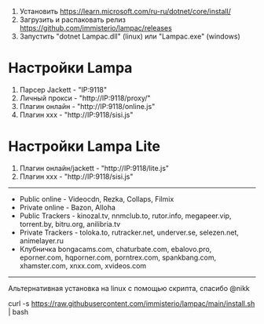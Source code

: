1. Установить https://learn.microsoft.com/ru-ru/dotnet/core/install/
2. Загрузить и распаковать релиз https://github.com/immisterio/lampac/releases
3. Запустить "dotnet Lampac.dll" (linux) или "Lampac.exe" (windows)

# Настройки Lampa
1. Парсер Jackett - "IP:9118"
2. Личный прокси  - "http://IP:9118/proxy/" 
3. Плагин онлайн  - "http://IP:9118/online.js" 
4. Плагин xxx     - "http://IP:9118/sisi.js"

# Настройки Lampa Lite
1. Плагин онлайн/jackett  - "http://IP:9118/lite.js" 
2. Плагин xxx     - "http://IP:9118/sisi.js"


***

* Public online  - Videocdn, Rezka, Collaps, Filmix
* Private online - Bazon, Alloha
* Public Trackers  - kinozal.tv, nnmclub.to, rutor.info, megapeer.vip, torrent.by, bitru.org, anilibria.tv
* Private Trackers - toloka.to, rutracker.net, underver.se, selezen.net, animelayer.ru
* Клубничка bongacams.com, chaturbate.com, ebalovo.pro, eporner.com, hqporner.com, porntrex.com, spankbang.com, xhamster.com, xnxx.com, xvideos.com


***

Альтернативная установка на linux с помощью скрипта, спасибо @nikk

curl -s https://raw.githubusercontent.com/immisterio/lampac/main/install.sh | bash
